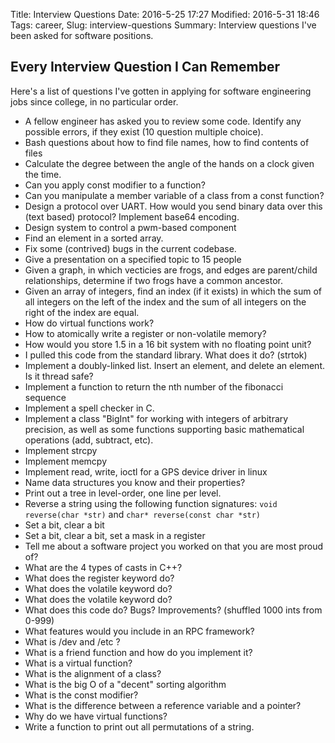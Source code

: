 Title: Interview Questions
Date: 2016-5-25 17:27
Modified: 2016-5-31 18:46
Tags: career,
Slug: interview-questions
Summary: Interview questions I've been asked for software positions.

## Every Interview Question I Can Remember

Here's a list of questions I've gotten in applying for software engineering jobs since college, in no particular order.

* A fellow engineer has asked you to review some code. Identify any possible errors, if they exist (10 question multiple choice).
* Bash questions about how to find file names, how to find contents of files
* Calculate the degree between the angle of the hands on a clock given the time.
* Can you apply const modifier to a function?
* Can you manipulate a member variable of a class from a const function?
* Design a protocol over UART. How would you send binary data over this (text based) protocol? Implement base64 encoding.
* Design system to control a pwm-based component
* Find an element in a sorted array.
* Fix some (contrived) bugs in the current codebase.
* Give a presentation on a specified topic to 15 people
* Given a graph, in which vecticies are frogs, and edges are parent/child relationships, determine if two frogs have a common ancestor.
* Given an array of integers, find an index (if it exists) in which the sum of all integers on the left of the index and the sum of all integers on the right of the index are equal.
* How do virtual functions work?
* How to atomically write a register or non-volatile memory?
* How would you store 1.5 in a 16 bit system with no floating point unit?
* I pulled this code from the standard library. What does it do? (strtok)
* Implement a doubly-linked list. Insert an element, and delete an element. Is it thread safe?
* Implement a function to return the nth number of the fibonacci sequence
* Implement a spell checker in C.
* Implement a class "BigInt" for working with integers of arbitrary precision, as well as some functions supporting basic mathematical operations (add, subtract, etc).
* Implement strcpy
* Implement memcpy
* Implement read, write, ioctl for a GPS device driver in linux
* Name data structures you know and their properties?
* Print out a tree in level-order, one line per level.
* Reverse a string using the following function signatures: `void reverse(char *str)` and `char* reverse(const char *str)`
* Set a bit, clear a bit
* Set a bit, clear a bit, set a mask in a register
* Tell me about a software project you worked on that you are most proud of?
* What are the 4 types of casts in C++?
* What does the register keyword do?
* What does the volatile keyword do?
* What does the volatile keyword do?
* What does this code do? Bugs? Improvements? (shuffled 1000 ints from 0-999)
* What features would you include in an RPC framework?
* What is /dev and /etc ?
* What is a friend function and how do you implement it?
* What is a virtual function?
* What is the alignment of a class?
* What is the big O of a "decent" sorting algorithm
* What is the const modifier?
* What is the difference between a reference variable and a pointer?
* Why do we have virtual functions?
* Write a function to print out all permutations of a string.


